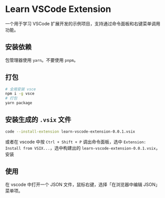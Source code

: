# Learn VSCode Extension

一个用于学习 VSCode 扩展开发的示例项目，支持通过命令面板和右键菜单调用功能。

## 安装依赖

包管理器使用 `yarn`。不要使用 `pnpm`。

## 打包

```bash
# 全局安装 vsce
npm i -g vsce
# 打包
yarn package
```

## 安装生成的 `.vsix` 文件

```bash
code --install-extension learn-vscode-extension-0.0.1.vsix
```

或者在 vscode 中按 `Ctrl + Shift + P` 调出命令面板，选中 `Extension: Install from VSIX...`，选中构建出的 `learn-vscode-extension-0.0.1.vsix`，安装

## 使用

在 vscode 中打开一个 JSON 文件，鼠标右键，选择「在浏览器中编辑 JSON」菜单项。
